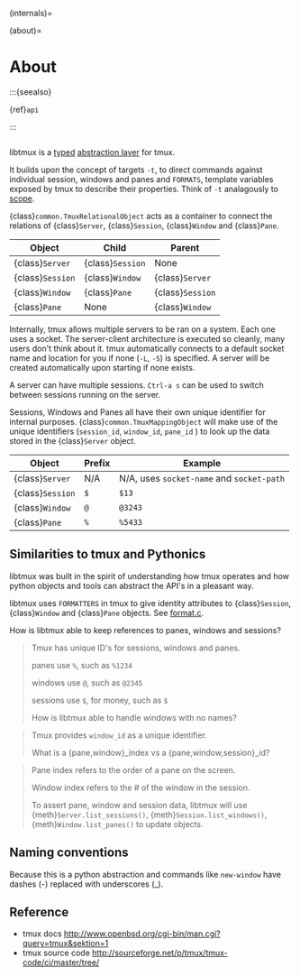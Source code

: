 (internals)=

(about)=

# About

:::{seealso}

{ref}`api`

:::

```{currentmodule} libtmux

```

libtmux is a [typed](https://docs.python.org/3/library/typing.html) [abstraction layer] for tmux.

It builds upon the concept of targets `-t`, to direct commands against
individual session, windows and panes and `FORMATS`, template variables
exposed by tmux to describe their properties. Think of `-t` analagously
to [scope].

{class}`common.TmuxRelationalObject` acts as a container to connect the
relations of {class}`Server`, {class}`Session`, {class}`Window` and
{class}`Pane`.

| Object           | Child            | Parent           |
| ---------------- | ---------------- | ---------------- |
| {class}`Server`  | {class}`Session` | None             |
| {class}`Session` | {class}`Window`  | {class}`Server`  |
| {class}`Window`  | {class}`Pane`    | {class}`Session` |
| {class}`Pane`    | None             | {class}`Window`  |

Internally, tmux allows multiple servers to be ran on a system. Each one
uses a socket. The server-client architecture is executed so cleanly,
many users don't think about it. tmux automatically connects to a default
socket name and location for you if none (`-L`, `-S`) is specified.
A server will be created automatically upon starting if none exists.

A server can have multiple sessions. `Ctrl-a s` can be used to switch
between sessions running on the server.

Sessions, Windows and Panes all have their own unique identifier for
internal purposes. {class}`common.TmuxMappingObject` will make use of the
unique identifiers (`session_id`, `window_id`, `pane_id` ) to look
up the data stored in the {class}`Server` object.

| Object           | Prefix | Example                                   |
| ---------------- | ------ | ----------------------------------------- |
| {class}`Server`  | N/A    | N/A, uses `socket-name` and `socket-path` |
| {class}`Session` | `$`    | `$13`                                     |
| {class}`Window`  | `@`    | `@3243`                                   |
| {class}`Pane`    | `%`    | `%5433`                                   |

## Similarities to tmux and Pythonics

libtmux was built in the spirit of understanding how tmux operates
and how python objects and tools can abstract the API's in a pleasant way.

libtmux uses `FORMATTERS` in tmux to give identity attributes to
{class}`Session`, {class}`Window` and {class}`Pane` objects. See
[format.c].

[format.c]: https://github.com/tmux/tmux/blob/master/format.c

How is libtmux able to keep references to panes, windows and sessions?

> Tmux has unique ID's for sessions, windows and panes.
>
> panes use `%`, such as `%1234`
>
> windows use `@`, such as `@2345`
>
> sessions use `$`, for money, such as `$`
>
> How is libtmux able to handle windows with no names?

> Tmux provides `window_id` as a unique identifier.
>
> What is a {pane,window}\_index vs a {pane,window,session}\_id?

> Pane index refers to the order of a pane on the screen.
>
> Window index refers to the # of the window in the session.
>
> To assert pane, window and session data, libtmux will use
> {meth}`Server.list_sessions()`, {meth}`Session.list_windows()`,
> {meth}`Window.list_panes()` to update objects.

## Naming conventions

Because this is a python abstraction and commands like `new-window`
have dashes (-) replaced with underscores (\_).

## Reference

- tmux docs <http://www.openbsd.org/cgi-bin/man.cgi?query=tmux&sektion=1>
- tmux source code <http://sourceforge.net/p/tmux/tmux-code/ci/master/tree/>

[abstraction layer]: http://en.wikipedia.org/wiki/Abstraction_layer
[scope]: https://en.wikipedia.org/wiki/Variable_(computer_science)#Scope_and_extent
